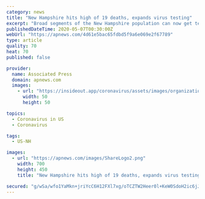 ```yaml
---
category: news
title: "New Hampshire hits high of 19 deaths, expands virus testing"
excerpt: "Broad segments of the New Hampshire population can now get tested for the coronavirus without a referral, state officials said Wednesday as COVID-19 deaths rose to a new"
publishedDateTime: 2020-05-07T00:30:00Z
webUrl: "https://apnews.com/4d61e5bac65fdbd5f9a6e069e2f67789"
type: article
quality: 70
heat: 70
published: false

provider:
  name: Associated Press
  domain: apnews.com
  images:
    - url: "https://insideout.app/coronavirus/assets/images/organizations/apnews.com-50x50.jpg"
      width: 50
      height: 50

topics:
  - Coronavirus in US
  - Coronavirus

tags:
  - US-NH

images:
  - url: "https://apnews.com/images/ShareLogo2.png"
    width: 700
    height: 450
    title: "New Hampshire hits high of 19 deaths, expands virus testing"

secured: "g/wSa/wfo1YaMkn+jriYcC6H12FXl7xg/oTCZTW2Heer0l+KeW0SdoH2ic6jJ2zM3rBzGouhh9KHnbm/a83cgXUI8FJ8NODCjvUJG0j9/q+tLRxZsicZoMFxp764h1R7tekBaVKydLurczQIdfuH0XdVsXCw46//YAxrd5SeakPKXvqWT2n32ssf40NsX6JaOnIlC0Z2RrAx6Uj431LixVqehggcQig7del6N5oa4H7YOhW4jYfPd2bEIVEXJVxdhS1F4Veo1OKlO2tD6MSQa+X2QjQvEnp1hEmFi1pyTEfuxxk9fV0LzZiQs85CJxRD;UDEl5N88H48wiun/YiD0/w=="
---
```


